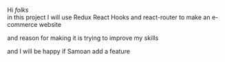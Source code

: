
Hi  <i>folks</i>  <br>
in this project I will use Redux React Hooks and react-router  to make an e-commerce website 

and reason for making it is trying to improve my skills 

and I will be happy if Samoan add a feature

